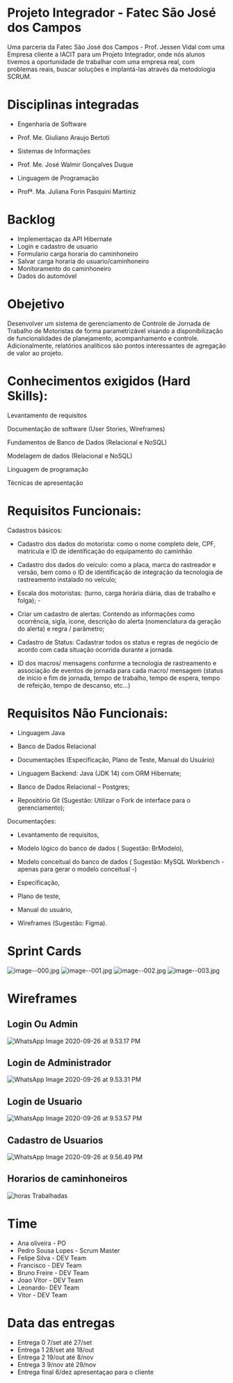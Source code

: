 # Projeto Integrador - Fatec São José dos Campos
Uma parceria da Fatec São José dos Campos - Prof. Jessen Vidal com uma Empresa cliente a IACIT para um Projeto Integrador, onde nós alunos tivemos a oportunidade de trabalhar com uma empresa real, com problemas reais, buscar soluções e implantá-las através da metodologia SCRUM.

# Disciplinas integradas
- Engenharia de Software
- Prof. Me. Giuliano Araujo Bertoti

- Sistemas de Informações
- Prof. Me. José Walmir Gonçalves Duque

- Linguagem de Programação
- Profª. Ma. Juliana Forin Pasquini Martiniz

# Backlog
- Implementaçao da API Hibernate
- Login e cadastro de usuario
- Formulario carga horaria do caminhoneiro
- Salvar carga horaria do usuario/caminhoneiro
- Monitoramento do caminhoneiro
- Dados do automóvel


# Obejetivo 

Desenvolver um sistema de gerenciamento de Controle de Jornada de Trabalho de Motoristas de forma parametrizável visando a disponibilização de funcionalidades de planejamento, acompanhamento e controle. Adicionalmente, relatórios analíticos são pontos interessantes de agregação de valor ao projeto.

# Conhecimentos exigidos  (Hard Skills): 

Levantamento de requisitos 

Documentação de software (User Stories, Wireframes) 

Fundamentos de Banco de Dados (Relacional e NoSQL) 

Modelagem de dados (Relacional e NoSQL) 

Linguagem de programação 

Técnicas de apresentação 


# Requisitos Funcionais:  

Cadastros básicos:  

 

- Cadastro dos dados do motorista:  como o nome completo dele, CPF, matrícula e ID de identificação do equipamento do caminhão 

- Cadastro dos dados do veículo:  como a placa, marca do rastreador e versão, bem como o ID de identificação de integração da tecnologia de rastreamento instalado no veículo; 

- Escala dos motoristas: (turno, carga horária diária, dias de trabalho e folga); - 

- Criar um cadastro de alertas: Contendo as informações como ocorrência, sigla, ícone, descrição do alerta (nomenclatura da geração do alerta) e regra / parâmetro; 

- Cadastro de Status: Cadastrar todos os status e regras de negócio de acordo com cada situação ocorrida durante a jornada. 

- ID dos macros/ mensagens conforme a tecnologia de rastreamento e associação de eventos de jornada para cada macro/ mensagem (status de início e fim de jornada, tempo de trabalho, tempo de espera, tempo de refeição, tempo de descanso, etc...)  

 

# Requisitos Não Funcionais: 

- Linguagem Java 

- Banco de Dados Relacional 

- Documentações (Especificação, Plano de Teste, Manual do Usuário) 

- Linguagem  Backend: Java (JDK 14) com ORM Hibernate; 

- Banco de Dados Relacional – Postgres; 

- Repositório Git (Sugestão: Utilizar o Fork de interface para o gerenciamento); 

Documentações: 

- Levantamento de requisitos, 

- Modelo lógico do banco de dados ( Sugestão: BrModelo), 

- Modelo conceitual do banco de dados ( Sugestão: MySQL Workbench - apenas para        gerar o modelo conceitual -) 

- Especificação, 

- Plano de teste,  

- Manual do usuário, 

- Wireframes (Sugestão: Figma). 

# Sprint Cards

![image--000.jpg](https://github.com/Felipe-Silva2002/projetoIntegrador/blob/master/image--000.jpg)
![image--001.jpg](https://github.com/Felipe-Silva2002/projetoIntegrador/blob/master/image--001.jpg)
![image--002.jpg](https://github.com/Felipe-Silva2002/projetoIntegrador/blob/master/image--002.jpg)
![image--003.jpg](https://github.com/Felipe-Silva2002/projetoIntegrador/blob/master/image--003.jpg)

# Wireframes

 ## Login Ou Admin
![WhatsApp Image 2020-09-26 at 9.53.17 PM](https://github.com/Felipe-Silva2002/projetoIntegrador/blob/master/WhatsApp%20Image%202020-09-26%20at%209.53.17%20PM.jpeg)
## Login de Administrador
![WhatsApp Image 2020-09-26 at 9.53.31 PM](https://github.com/Felipe-Silva2002/projetoIntegrador/blob/master/WhatsApp%20Image%202020-09-26%20at%209.53.31%20PM.jpeg)
## Login de Usuario
![WhatsApp Image 2020-09-26 at 9.53.57 PM](https://github.com/Felipe-Silva2002/projetoIntegrador/blob/master/WhatsApp%20Image%202020-09-26%20at%209.53.57%20PM.jpeg)
## Cadastro de Usuarios
![WhatsApp Image 2020-09-26 at 9.56.49 PM](https://github.com/Felipe-Silva2002/projetoIntegrador/blob/master/WhatsApp%20Image%202020-09-26%20at%209.56.49%20PM.jpeg)
## Horarios de caminhoneiros
![horas Trabalhadas](https://github.com/Felipe-Silva2002/projetoIntegrador/blob/master/horas%20Trabalhadas.jpeg)


# Time
- Ana oliveira - PO
- Pedro Sousa Lopes - Scrum Master
- Felipe Silva - DEV Team
- Francisco - DEV Team
- Bruno Freire - DEV Team
- Joao Vitor - DEV Team
- Leonardo- DEV Team
- Vitor - DEV Team

# Data das entregas

- Entrega 0  7/set até 27/set
- Entrega 1  28/set até 18/out
- Entrega 2  19/out até 8/nov
- Entrega 3  9/nov até 29/nov
- Entrega final  6/dez   apresentaçao para o cliente
